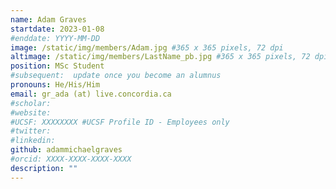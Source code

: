 ```yaml
--- 
name: Adam Graves
startdate: 2023-01-08 
#enddate: YYYY-MM-DD 
image: /static/img/members/Adam.jpg #365 x 365 pixels, 72 dpi 
altimage: /static/img/members/LastName_pb.jpg #365 x 365 pixels, 72 dpi 
position: MSc Student
#subsequent:  update once you become an alumnus
pronouns: He/His/Him
email: gr_ada (at) live.concordia.ca
#scholar: 
#website: 
#UCSF: XXXXXXXX #UCSF Profile ID - Employees only 
#twitter: 
#linkedin: 
github: adammichaelgraves
#orcid: XXXX-XXXX-XXXX-XXXX 
description: "" 
---
```

